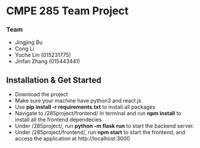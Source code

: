 # CMPE 285 Team Project
### Team
- Jingjing Bu
- Cong Li
- Yuche Lin (015231775)
- Jinfan Zhang (015443441)

## Installation & Get Started
- Download the project
- Make sure your machine have python3 and react.js
- Use **pip install -r requirements.txt** to install all packages
- Navigate to /285project/frontend/ in terminal and run **npm install** to install all the frontend dependecies.
- Under /285project/, run **python -m flask run** to start the backend server.
- Under /285project/frontend/, run **npm start** to start the frontend, and access the application at http://localhost:3000
